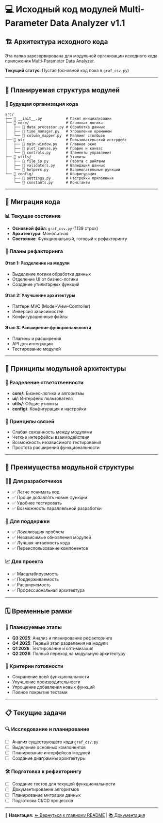 # 💻 Исходный код модулей Multi-Parameter Data Analyzer v1.1

## 🏗️ **Архитектура исходного кода**

Эта папка зарезервирована для модульной организации исходного кода приложения Multi-Parameter Data Analyzer.

**Текущий статус**: Пустая (основной код пока в `graf_csv.py`)

---

## 🎯 **Планируемая структура модулей**

### 📁 **Будущая организация кода**

```
src/
├── 📄 __init__.py           # Пакет инициализации
├── 📁 core/                 # Основная логика
│   ├── 📄 data_processor.py # Обработка данных
│   ├── 📄 time_manager.py   # Управление временем
│   └── 📄 column_mapper.py  # Маппинг столбцов
├── 📁 ui/                   # Пользовательский интерфейс  
│   ├── 📄 main_window.py    # Главное окно
│   ├── 📄 plot_canvas.py    # График и канвас
│   └── 📄 controls.py       # Элементы управления
├── 📁 utils/                # Утилиты
│   ├── 📄 file_io.py        # Работа с файлами
│   ├── 📄 validators.py     # Валидация данных
│   └── 📄 helpers.py        # Вспомогательные функции
└── 📁 config/               # Конфигурация
    ├── 📄 settings.py       # Настройки приложения
    └── 📄 constants.py      # Константы
```

---

## 🔄 **Миграция кода**

### 📊 **Текущее состояние**
- **Основной файл**: `graf_csv.py` (1139 строк)
- **Архитектура**: Монолитная
- **Состояние**: Функциональный, готовый к рефакторингу

### 🎯 **Планы рефакторинга**

#### Этап 1: Разделение на модули
- Выделение логики обработки данных
- Отделение UI от бизнес-логики
- Создание утилитарных функций

#### Этап 2: Улучшение архитектуры
- Паттерн MVC (Model-View-Controller)
- Инверсия зависимостей
- Конфигурационные файлы

#### Этап 3: Расширение функциональности
- Плагины и расширения
- API для интеграции
- Тестирование модулей

---

## 🧩 **Принципы модульной архитектуры**

### 🎯 **Разделение ответственности**
- **core/**: Бизнес-логика и алгоритмы
- **ui/**: Интерфейс пользователя
- **utils/**: Общие утилиты
- **config/**: Конфигурация и настройки

### 🔗 **Принципы связей**
- Слабая связанность между модулями
- Четкие интерфейсы взаимодействия
- Возможность независимого тестирования
- Простота расширения функциональности

---

## 🚀 **Преимущества модульной структуры**

### 👨‍💻 **Для разработчиков**
- ✅ Легче понимать код
- ✅ Проще добавлять новые функции
- ✅ Удобнее тестировать
- ✅ Возможность параллельной разработки

### 🔧 **Для поддержки**
- ✅ Локализация проблем
- ✅ Независимые обновления модулей
- ✅ Лучшая читаемость кода
- ✅ Переиспользование компонентов

### 📈 **Для проекта**
- ✅ Масштабируемость
- ✅ Поддерживаемость
- ✅ Расширяемость
- ✅ Профессиональная архитектура

---

## 🗓️ **Временные рамки**

### 📅 **Планируемые этапы**
- **Q3 2025**: Анализ и планирование рефакторинга
- **Q4 2025**: Первый этап разделения на модули
- **Q1 2026**: Тестирование и оптимизация
- **Q2 2026**: Полный переход на модульную архитектуру

### 🎯 **Критерии готовности**
- Сохранение всей функциональности
- Улучшение производительности
- Упрощение добавления новых функций
- Полное покрытие тестами

---

## 📋 **Текущие задачи**

### 🔍 **Исследование и планирование**
- [ ] Анализ существующего кода `graf_csv.py`
- [ ] Выделение основных компонентов
- [ ] Планирование интерфейсов модулей
- [ ] Создание диаграммы архитектуры

### 🛠️ **Подготовка к рефакторингу**
- [ ] Создание тестов для текущей функциональности
- [ ] Документирование алгоритмов
- [ ] Планирование миграции данных
- [ ] Подготовка CI/CD процессов

---

**📍 Навигация:** [← Вернуться к главному README](../README.md) | [📚 Документация](../docs/README.md)

